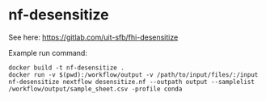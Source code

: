 # nf-desensitize
See here: https://gitlab.com/uit-sfb/fhi-desensitize

Example run command:
```
docker build -t nf-desensitize .
docker run -v $(pwd):/workflow/output -v /path/to/input/files/:/input nf-desensitize nextflow desensitize.nf --outpath output --samplelist /workflow/output/sample_sheet.csv -profile conda
```
